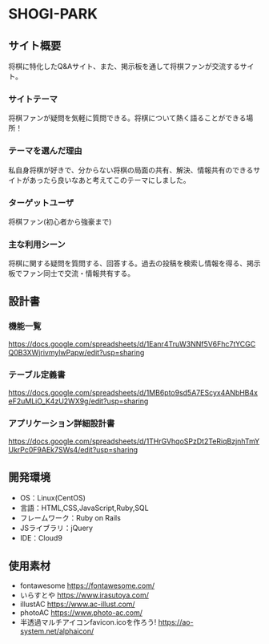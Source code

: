 # SHOGI-PARK

## サイト概要
将棋に特化したQ&Aサイト、また、掲示板を通して将棋ファンが交流するサイト。

### サイトテーマ
将棋ファンが疑問を気軽に質問できる。将棋について熱く語ることができる場所！

### テーマを選んだ理由
私自身将棋が好きで、分からない将棋の局面の共有、解決、情報共有のできるサイトがあったら良いなあと考えてこのテーマにしました。

### ターゲットユーザ
将棋ファン(初心者から強豪まで)

### 主な利用シーン
将棋に関する疑問を質問する、回答する。過去の投稿を検索し情報を得る、掲示板でファン同士で交流・情報共有する。

## 設計書

### 機能一覧
https://docs.google.com/spreadsheets/d/1Eanr4TruW3NNf5V6Fhc7tYCGCQ0B3XWjrivmylwPapw/edit?usp=sharing

### テーブル定義書
https://docs.google.com/spreadsheets/d/1MB6pto9sd5A7EScyx4ANbHB4xeF2uMLiO_K4zU2WX9g/edit?usp=sharing

### アプリケーション詳細設計書
https://docs.google.com/spreadsheets/d/1THrGVhqoSPzDt2TeRiqBzjnhTmYUkrPc0F9AEk7SWs4/edit?usp=sharing

## 開発環境
- OS：Linux(CentOS)
- 言語：HTML,CSS,JavaScript,Ruby,SQL
- フレームワーク：Ruby on Rails
- JSライブラリ：jQuery
- IDE：Cloud9

## 使用素材
- fontawesome https://fontawesome.com/
- いらすとや https://www.irasutoya.com/
- illustAC https://www.ac-illust.com/
- photoAC https://www.photo-ac.com/
- 半透過マルチアイコンfavicon.icoを作ろう! https://ao-system.net/alphaicon/
